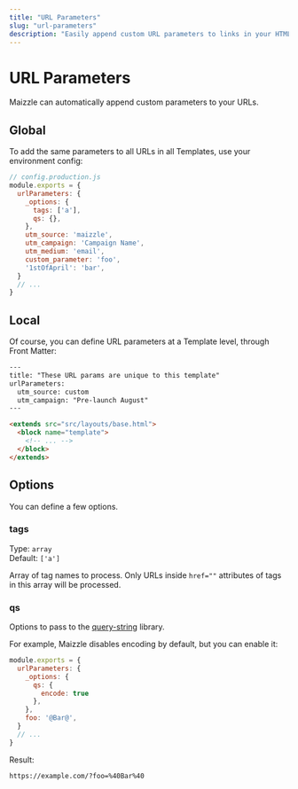 ```yaml
---
title: "URL Parameters"
slug: "url-parameters"
description: "Easily append custom URL parameters to links in your HTML email template"
---
```


# URL Parameters

Maizzle can automatically append custom parameters to your URLs.

## Global

To add the same parameters to all URLs in all Templates, use your environment config:

```js
// config.production.js
module.exports = {
  urlParameters: {
    _options: {
      tags: ['a'], 
      qs: {},
    },
    utm_source: 'maizzle',
    utm_campaign: 'Campaign Name',
    utm_medium: 'email',
    custom_parameter: 'foo',
    '1stOfApril': 'bar',
  }
  // ...
}
```

## Local

Of course, you can define URL parameters at a Template level, through Front Matter:

```html
---
title: "These URL params are unique to this template"
urlParameters:
  utm_source: custom
  utm_campaign: "Pre-launch August"
---

<extends src="src/layouts/base.html">
  <block name="template">
    <!-- ... -->
  </block>
</extends>
```

## Options

You can define a few options.

### tags

Type: `array`
<br>
Default: `['a']`

Array of tag names to process. Only URLs inside `href=""` attributes of tags in this array will be processed.

### qs

Options to pass to the [query-string](https://github.com/sindresorhus/query-string#stringifyobject-options) library.

For example, Maizzle disables encoding by default, but you can enable it:

```js
module.exports = {
  urlParameters: {
    _options: {
      qs: {
        encode: true
      },
    },
    foo: '@Bar@',
  }
  // ...
}
```

Result:

```
https://example.com/?foo=%40Bar%40
```
